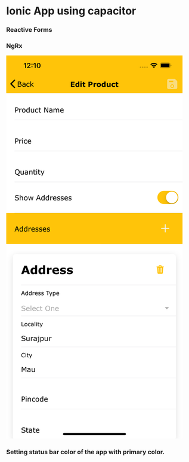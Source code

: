 # Ionic App using capacitor 
### Reactive Forms
### NgRx

![Alt text](./docs/images/product-edit.png?raw=true "Product Edit")


### Setting status bar color of the app with primary color.